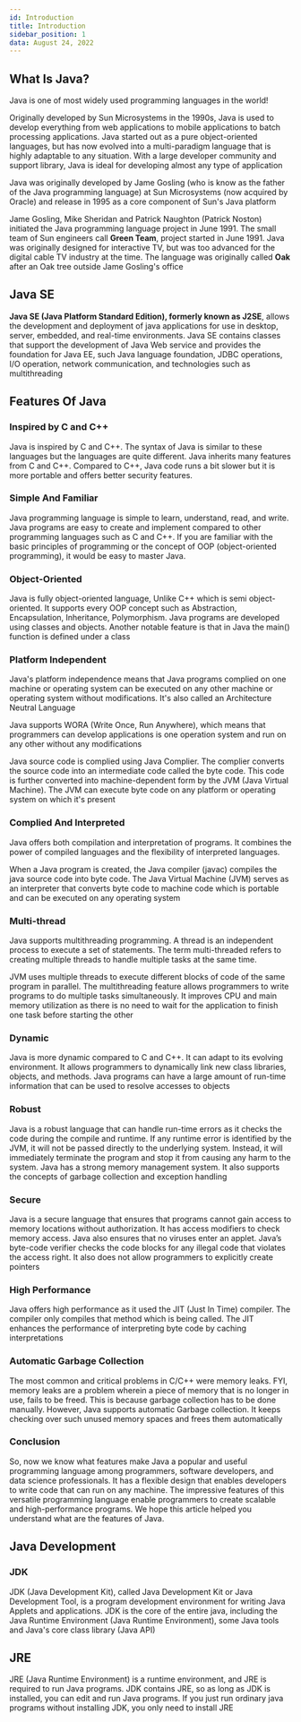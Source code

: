 ```yaml
---
id: Introduction
title: Introduction
sidebar_position: 1
data: August 24, 2022
---
```


## What Is Java?

Java is one of most widely used programming languages in the world!

Originally developed by Sun Microsystems in the 1990s, Java is used to develop everything from web applications to mobile applications to batch processing applications. Java started out as a pure object-oriented languages, but has now evolved into a multi-paradigm language that is highly adaptable to any situation. With a large developer community and support library, Java is ideal for developing almost any type of application

Java was originally developed by Jame Gosling (who is know as the father of the Java programming language) at Sun Microsystems (now acquired by Oracle) and release in 1995 as a core component of Sun's Java platform

Jame Gosling, Mike Sheridan and Patrick Naughton (Patrick Noston) initiated the Java programming language project in June 1991. The small team of Sun engineers call **Green Team**, project started in June 1991. Java was originally designed for interactive TV, but was too advanced for the digital cable TV industry at the time. The language was originally called **Oak** after an Oak tree outside Jame Gosling's office

## Java SE

**Java SE (Java Platform Standard Edition), formerly known as J2SE**, allows the development and deployment of java applications for use in desktop, server, embedded, and real-time environments. Java SE contains classes that support the development of Java Web service and provides the foundation for Java EE, such Java language foundation, JDBC operations, I/O operation, network communication, and technologies such as multithreading

## Features Of Java

### Inspired by C and C++

Java is inspired by C and C++. The syntax of Java is similar to these languages but the languages are quite different. Java inherits many features from C and C++. Compared to C++, Java code runs a bit slower but it is more portable and offers better security features.

### Simple And Familiar

Java programming language is simple to learn, understand, read, and write. Java programs are easy to create and implement compared to other programming languages such as C and C++. If you are familiar with the basic principles of programming or the concept of OOP (object-oriented programming), it would be easy to master Java.

### Object-Oriented

Java is fully object-oriented language, Unlike C++ which is semi object-oriented. It supports every OOP concept such as Abstraction, Encapsulation, Inheritance, Polymorphism. Java programs are developed using classes and objects. Another notable feature is that in Java the main() function is defined under a class

### Platform Independent

Java's platform independence means that Java programs complied on one machine or operating system can be executed on any other machine or operating system without modifications. It's also called an Architecture Neutral Language

Java supports WORA (Write Once, Run Anywhere), which means that programmers can develop applications is one operation system and run on any other without any modifications

Java source code is complied using Java Complier. The complier converts the source code into an intermediate code called the byte code. This code is further converted into machine-dependent form by the JVM (Java Virtual Machine). The JVM can execute byte code on any platform or operating system on which it's present

### Complied And Interpreted

Java offers both compilation and interpretation of programs. It combines the power of compiled languages and the flexibility of interpreted languages.

When a Java program is created, the Java compiler (javac) compiles the java source code into byte code. The Java Virtual Machine (JVM) serves as an interpreter that converts byte code to machine code which is portable and can be executed on any operating system

### Multi-thread

Java supports multithreading programming. A thread is an independent process to execute a set of statements. The term multi-threaded refers to creating multiple threads to handle multiple tasks at the same time.

JVM uses multiple threads to execute different blocks of code of the same program in parallel. The multithreading feature allows programmers to write programs to do multiple tasks simultaneously. It improves CPU and main memory utilization as there is no need to wait for the application to finish one task before starting the other

### Dynamic

Java is more dynamic compared to C and C++. It can adapt to its evolving environment. It allows programmers to dynamically link new class libraries, objects, and methods. Java programs can have a large amount of run-time information that can be used to resolve accesses to objects

### Robust

Java is a robust language that can handle run-time errors as it checks the code during the compile and runtime. If any runtime error is identified by the JVM, it will not be passed directly to the underlying system. Instead, it will immediately terminate the program and stop it from causing any harm to the system. Java has a strong memory management system. It also supports the concepts of garbage collection and exception handling

### Secure

Java is a secure language that ensures that programs cannot gain access to memory locations without authorization. It has access modifiers to check memory access. Java also ensures that no viruses enter an applet. Java’s byte-code verifier checks the code blocks for any illegal code that violates the access right. It also does not allow programmers to explicitly create pointers

### High Performance

Java offers high performance as it used the JIT (Just In Time) compiler. The compiler only compiles that method which is being called. The JIT enhances the performance of interpreting byte code by caching interpretations

### Automatic Garbage Collection

The most common and critical problems in C/C++ were memory leaks. FYI, memory leaks are a problem wherein a piece of memory that is no longer in use, fails to be freed. This is because garbage collection has to be done manually. However, Java supports automatic Garbage collection. It keeps checking over such unused memory spaces and frees them automatically

### Conclusion

So, now we know what features make Java a popular and useful programming language among programmers, software developers, and data science professionals. It has a flexible design that enables developers to write code that can run on any machine. The impressive features of this versatile programming language enable programmers to create scalable and high-performance programs. We hope this article helped you understand what are the features of Java.

## Java Development

### JDK

JDK (Java Development Kit), called Java Development Kit or Java Development Tool, is a program development environment for writing Java Applets and applications. JDK is the core of the entire java, including the Java Runtime Environment (Java Runtime Environment), some Java tools and Java's core class library (Java API)

## JRE

JRE (Java Runtime Environment) is a runtime environment, and JRE is required to run Java programs. JDK contains JRE, so as long as JDK is installed, you can edit and run Java programs. If you just run ordinary java programs without installing JDK, you only need to install JRE
